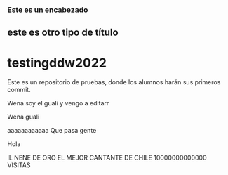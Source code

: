 ### Este es un encabezado

## este es otro tipo de título

# testingddw2022
Este es un repositorio de pruebas, donde los alumnos harán sus primeros commit.


Wena soy el guali y vengo a editarr

Wena guali


aaaaaaaaaaaa
Que pasa gente
<p>Hola<p>
IL NENE DE ORO EL MEJOR CANTANTE DE CHILE 10000000000000 VISITAS
